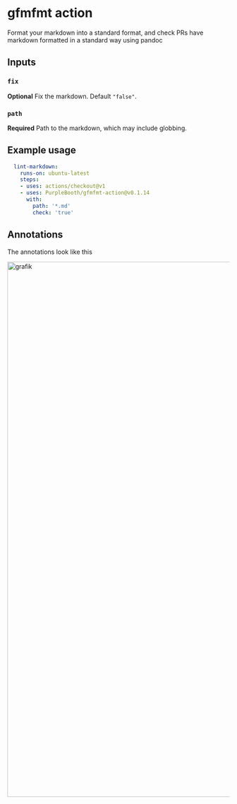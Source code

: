 # gfmfmt action

Format your markdown into a standard format, and check PRs have markdown
formatted in a standard way using pandoc

## Inputs

### `fix`

**Optional** Fix the markdown. Default `"false"`.

### `path`

**Required** Path to the markdown, which may include globbing.

## Example usage

``` yaml
  lint-markdown:
    runs-on: ubuntu-latest
    steps:
    - uses: actions/checkout@v1
    - uses: PurpleBooth/gfmfmt-action@v0.1.14
      with:
        path: '*.md'
        check: 'true'
```

## Annotations

The annotations look like this

<img width="1211" alt="grafik" src="https://user-images.githubusercontent.com/133327/121780729-f2e1f580-cba1-11eb-971e-b6c64661af3f.png">
